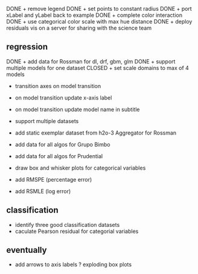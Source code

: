 DONE + remove legend
DONE + set points to constant radius
DONE + port xLabel and yLabel back to example
DONE + complete color interaction
DONE + use categorical color scale with max hue distance
DONE + deploy residuals vis on a server for sharing with the science team

## regression
DONE + add data for Rossman for dl, drf, gbm, glm
DONE + support multiple models for one dataset
CLOSED + set scale domains to max of 4 models
+ transition axes on model transition
+ on model transition update x-axis label
+ on model transition update model name in subtitle

+ support multiple datasets
+ add static exemplar dataset from h2o-3 Aggregator for Rossman
+ add data for all algos for Grupo Bimbo
+ add data for all algos for Prudential
+ draw box and whisker plots for categorical variables
+ add RMSPE (percentage error) 
+ add RSMLE (log error)

## classification
+ identify three good classification datasets
+ caculate Pearson residual for categorial variables

## eventually
+ add arrows to axis labels
? exploding box plots
